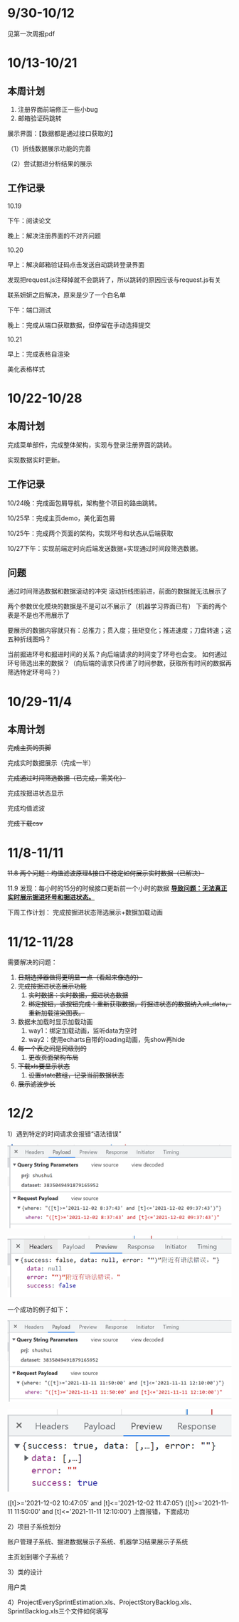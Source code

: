 # 9/30-10/12

见第一次周报pdf

# 10/13-10/21

## 本周计划

1. 注册界面前端修正一些小bug
2. 邮箱验证码跳转



展示界面：【数据都是通过接口获取的】

（1）折线数据展示功能的完善

（2）尝试掘进分析结果的展示

## 工作记录

10.19 

下午：阅读论文

晚上：解决注册界面的不对齐问题



10.20

早上：解决邮箱验证码点击发送自动跳转登录界面

发现把request.js注释掉就不会跳转了，所以跳转的原因应该与request.js有关

联系妍妍之后解决，原来是少了一个白名单

下午：端口测试

晚上：完成从端口获取数据，但停留在手动选择提交



10.21

早上：完成表格自渲染

美化表格样式



# 10/22-10/28

## 本周计划

完成菜单部件，完成整体架构，实现与登录注册界面的跳转。

实现数据实时更新。

## 工作记录

10/24晚：完成面包屑导航，架构整个项目的路由跳转。

10/25早：完成主页demo，美化面包屑

10/25午：完成两个页面的架构，实现环号和状态从后端获取

10/27下午：实现前端定时向后端发送数据+实现通过时间段筛选数据。



## 问题

通过时间筛选数据和数据滚动的冲突
滚动折线图前进，前面的数据就无法展示了

两个参数优化模块的数据是不是可以不展示了（机器学习界面已有）
下面的两个表是不是也不用展示了

要展示的数据内容就只有：总推力；贯入度；扭矩变化；推进速度；刀盘转速；这五种折线图吗？

当前掘进环号和掘进时间的关系？向后端请求的时间变了环号也会变。
如何通过环号筛选出来的数据？（向后端的请求只传递了时间参数，获取所有时间的数据再筛选特定环号吗？）





# 10/29-11/4

## 本周计划

~~完成主页的页脚~~

完成实时数据展示（完成一半）

~~完成通过时间筛选数据（已完成，需美化）~~

完成按掘进状态显示

完成均值滤波

~~完成下载csv~~

# 11/8-11/11

~~11.8 两个问题：均值滤波原理&接口不稳定如何展示实时数据（已解决）~~

11.9 发现：每小时的15分的时候接口更新前一个小时的数据
<u>**导致问题：无法真正实时展示掘进环号和掘进状态。**</u>



下周工作计划：
完成按掘进状态筛选展示+数据加载动画



# 11/12-11/28

需要解决的问题：

1. ~~日期选择器做得更明显一点（看起来像选的）~~
2. ~~完成按掘进状态展示功能~~
   1. ~~实时数据：实时数据，掘进状态数据~~
   2. ~~绑定按钮，该按钮完成：重新获取数据，将掘进状态的数据纳入all_data，重新加载渲染图表。~~
3. 数据未加载时显示加载动画
   1. way1：绑定加载动画，监听data为空时
   2. way2：使用echarts自带的loading动画，先show再hide
4. ~~每一个表之间是同级别的~~
   1. ~~更改页面架构布局~~
5. ~~下载xls要显示状态~~
   1. ~~设置state数组，记录当前数据状态~~
6. ~~展示滤波步长~~



# 12/2

1）遇到特定的时间请求会报错“语法错误”

![img](工作记录（杨晶）.assets/CY8`O}ZJHB5S23{}U{O0DE.png)

![image-20211202120023666](工作记录（杨晶）.assets/image-20211202120023666.png)



一个成功的例子如下：

![image-20211202120147012](工作记录（杨晶）.assets/image-20211202120147012.png)

![image-20211202120152945](工作记录（杨晶）.assets/image-20211202120152945.png)

([t]>='2021-12-02 10:47:05' and [t]<='2021-12-02 11:47:05')
([t]>='2021-11-11 11:50:00' and [t]<='2021-11-11 12:10:00')
上面报错，下面成功




2）项目子系统划分

账户管理子系统、掘进数据展示子系统、机器学习结果展示子系统

主页划到哪个子系统？



3）类的设计

用户类



4）ProjectEverySprintEstimation.xls、ProjectStoryBacklog.xls、SprintBacklog.xls三个文件如何填写







